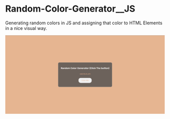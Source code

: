 # Random-Color-Generator\_\_JS

Generating random colors in JS and assigning that color to HTML Elements in a nice visual way.

![Preview Image](Screenshot.png)
